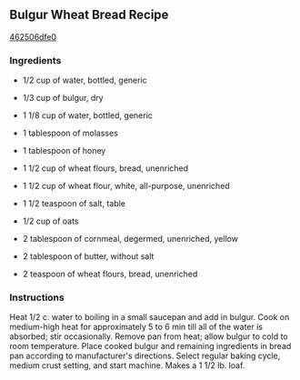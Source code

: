 ## Bulgur Wheat Bread Recipe

[462506dfe0](http://cookeatshare.com/recipes/bulgur-wheat-bread-94976)

### Ingredients

 - 1/2 cup of water, bottled, generic

 - 1/3 cup of bulgur, dry

 - 1 1/8 cup of water, bottled, generic

 - 1 tablespoon of molasses

 - 1 tablespoon of honey

 - 1 1/2 cup of wheat flours, bread, unenriched

 - 1 1/2 cup of wheat flour, white, all-purpose, unenriched

 - 1 1/2 teaspoon of salt, table

 - 1/2 cup of oats

 - 2 tablespoon of cornmeal, degermed, unenriched, yellow

 - 2 tablespoon of butter, without salt

 - 2 teaspoon of wheat flours, bread, unenriched

### Instructions

Heat 1/2 c. water to boiling in a small saucepan and add in bulgur. Cook on medium-high heat for approximately 5 to 6 min till all of the water is absorbed; stir occasionally. Remove pan from heat; allow bulgur to cold to room temperature. Place cooked bulgur and remaining ingredients in bread pan according to manufacturer's directions. Select regular baking cycle, medium crust setting, and start machine. Makes a 1 1/2 lb. loaf.